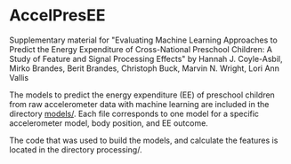 # AccelPresEE

Supplementary material for "Evaluating Machine Learning Approaches to Predict the Energy Expenditure of Cross-National Preschool Children: A Study of Feature and Signal Processing Effects" by Hannah J. Coyle-Asbil, Mirko Brandes, Berit Brandes, Christoph Buck, Marvin N. Wright, Lori Ann Vallis

The models to predict the energy expenditure (EE) of preschool children from raw accelerometer data with machine learning are included in the directory [models/](https://github.com/hcoyleas/AccelPresEE/tree/main/processing). Each file corresponds to one model for a specific accelerometer model, body position, and EE outcome. 

The code that was used to build the models, and calculate the features is located in the directory processing/.
